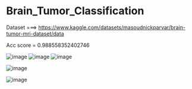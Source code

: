 # Brain_Tumor_Classification
Dataset ===> https://www.kaggle.com/datasets/masoudnickparvar/brain-tumor-mri-dataset/data

Acc score = 0.988558352402746


![image](https://github.com/user-attachments/assets/29e04cc4-8648-444f-8f76-8dec943374da) 
![image](https://github.com/user-attachments/assets/d87a0043-5992-4577-a942-d01db50fa490) 
![image](https://github.com/user-attachments/assets/89d30e75-e7cf-4dda-831f-368c8037ecd1)     



![image](https://github.com/user-attachments/assets/d8d02446-d0fe-4620-bfdb-0ebc54d1e3e8)

![image](https://github.com/user-attachments/assets/45fdf617-a5b4-43a5-87ef-9e8f9f73cf83)




